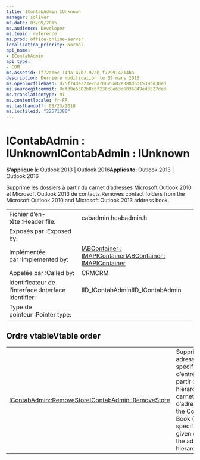 ```yaml
---
title: IContabAdmin IUnknown
manager: soliver
ms.date: 03/09/2015
ms.audience: Developer
ms.topic: reference
ms.prod: office-online-server
localization_priority: Normal
api_name:
- IContabAdmin
api_type:
- COM
ms.assetid: 1f72ab6c-14da-47b7-97ab-f729914214ba
description: Dernière modification le 09 mars 2015
ms.openlocfilehash: d75f74de323e2ba70675a02e388d6d1539cd30ed
ms.sourcegitcommit: 0cf39e5382b8c6f236c8a63c6036849ed3527ded
ms.translationtype: MT
ms.contentlocale: fr-FR
ms.lasthandoff: 08/23/2018
ms.locfileid: "22571380"
---
```

# <a name="icontabadmin--iunknown"></a><span data-ttu-id="2de8e-103">IContabAdmin : IUnknown</span><span class="sxs-lookup"><span data-stu-id="2de8e-103">IContabAdmin : IUnknown</span></span>

  
  
<span data-ttu-id="2de8e-104">**S’applique à**: Outlook 2013 | Outlook 2016</span><span class="sxs-lookup"><span data-stu-id="2de8e-104">**Applies to**: Outlook 2013 | Outlook 2016</span></span> 
  
<span data-ttu-id="2de8e-105">Supprime les dossiers à partir du carnet d’adresses Microsoft Outlook 2010 et Microsoft Outlook 2013 de contacts.</span><span class="sxs-lookup"><span data-stu-id="2de8e-105">Removes contact folders from the Microsoft Outlook 2010 and Microsoft Outlook 2013 address book.</span></span>
  
|||
|:-----|:-----|
|<span data-ttu-id="2de8e-106">Fichier d’en-tête :</span><span class="sxs-lookup"><span data-stu-id="2de8e-106">Header file:</span></span>  <br/> |<span data-ttu-id="2de8e-107">cabadmin.h</span><span class="sxs-lookup"><span data-stu-id="2de8e-107">cabadmin.h</span></span>  <br/> |
|<span data-ttu-id="2de8e-108">Exposés par :</span><span class="sxs-lookup"><span data-stu-id="2de8e-108">Exposed by:</span></span>  <br/> ||
|<span data-ttu-id="2de8e-109">Implémentée par :</span><span class="sxs-lookup"><span data-stu-id="2de8e-109">Implemented by:</span></span>  <br/> |[<span data-ttu-id="2de8e-110">IABContainer : IMAPIContainer</span><span class="sxs-lookup"><span data-stu-id="2de8e-110">IABContainer : IMAPIContainer</span></span>](iabcontainerimapicontainer.md) <br/> |
|<span data-ttu-id="2de8e-111">Appelée par :</span><span class="sxs-lookup"><span data-stu-id="2de8e-111">Called by:</span></span>  <br/> |<span data-ttu-id="2de8e-112">CRM</span><span class="sxs-lookup"><span data-stu-id="2de8e-112">CRM</span></span>  <br/> |
|<span data-ttu-id="2de8e-113">Identificateur de l’interface :</span><span class="sxs-lookup"><span data-stu-id="2de8e-113">Interface identifier:</span></span>  <br/> |<span data-ttu-id="2de8e-114">IID_IContabAdmin</span><span class="sxs-lookup"><span data-stu-id="2de8e-114">IID_IContabAdmin</span></span>  <br/> |
|<span data-ttu-id="2de8e-115">Type de pointeur :</span><span class="sxs-lookup"><span data-stu-id="2de8e-115">Pointer type:</span></span>  <br/> ||
   
## <a name="vtable-order"></a><span data-ttu-id="2de8e-116">Ordre vtable</span><span class="sxs-lookup"><span data-stu-id="2de8e-116">Vtable order</span></span>

|||
|:-----|:-----|
|[<span data-ttu-id="2de8e-117">IContabAdmin::RemoveStore</span><span class="sxs-lookup"><span data-stu-id="2de8e-117">IContabAdmin::RemoveStore</span></span>](icontabadmin-removestore.md) <br/> |<span data-ttu-id="2de8e-118">Supprime le Contact adresse livre (CAB) spécifié par l’ID d’entrée donné à partir de la hiérarchie de carnets d’adresses.</span><span class="sxs-lookup"><span data-stu-id="2de8e-118">Removes the Contact Address Book (CAB) specified by the given entry ID from the address book hierarchy.</span></span>  <br/> |
   

